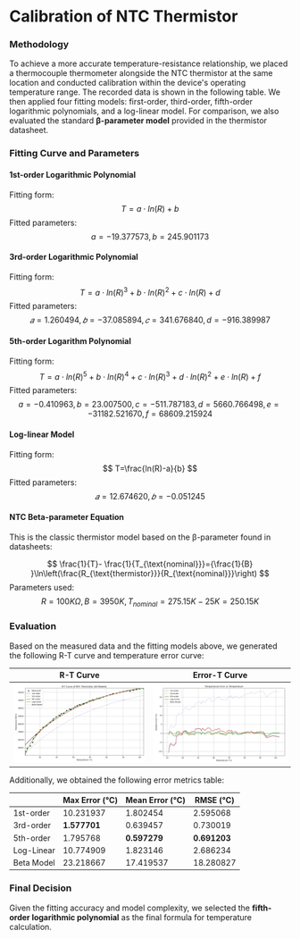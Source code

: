 # Calibration of NTC Thermistor

### Methodology

To achieve a more accurate temperature-resistance relationship, we placed a thermocouple thermometer alongside the NTC thermistor at the same location and conducted calibration within the device's operating temperature range. The recorded data is shown in the following table.
 We then applied four fitting models: first-order, third-order, fifth-order logarithmic polynomials, and a log-linear model. For comparison, we also evaluated the standard **β-parameter model** provided in the thermistor datasheet.

### Fitting Curve and Parameters

#### 1st-order Logarithmic Polynomial

Fitting form:
$$
T=a⋅ln(R)+b
$$
Fitted parameters:
$$
a = -19.377573,b = 245.901173
$$

#### 3rd-order Logarithmic Polynomial

Fitting form:
$$
T=a⋅ln(R)^3+b⋅ln(R)^2+c⋅ln(R)+d
$$
Fitted parameters:
$$
𝑎=1.260494,𝑏=−37.085894,𝑐=341.676840,d=−916.389987
$$

#### 5th-order Logarithm Polynomial

Fitting form:
$$
T=a⋅ln(R)^5+b⋅ln(R)^4+c⋅ln(R)^3+d⋅ln(R)^2+e⋅ln(R)+f
$$
Fitted parameters:
$$
a=-0.410963,b=23.007500,c=-511.787183,d=5660.766498,e=-31182.521670,f=68609.215924
$$

#### Log-linear Model

Fitting form:
$$
T=\frac{ln(R)-a}{b}
$$
Fitted parameters:
$$
𝑎=12.674620,𝑏=−0.051245
$$

#### NTC Beta-parameter Equation

This is the classic thermistor model based on the β-parameter found in datasheets:

$$
\frac{1}{T}- \frac{1}{T_{\text{nominal}}}={\frac{1}{B} }\ln\left(\frac{R_{\text{thermistor}}}{R_{\text{nominal}}}\right)
$$
Parameters used:
$$
R = 100K\Omega,B = 3950 K, T_{nominal}=275.15K-25K=250.15K
$$

### Evaluation

Based on the measured data and the fitting models above, we generated the following R-T curve and temperature error curve:

| R-T Curve                                                    | Error-T Curve                                                |
| ------------------------------------------------------------ | ------------------------------------------------------------ |
| ![r-t curve](https://github.com/MosyuSora/RapidHistologyPrep/blob/main/rapid_hist/Reference/calibration/r-t%20curve.png?raw=true) | ![error](https://github.com/MosyuSora/RapidHistologyPrep/blob/main/rapid_hist/Reference/calibration/error.png?raw=true) |

Additionally, we obtained the following error metrics table:

|            | Max Error (°C) | Mean Error (°C) | RMSE (°C)    |
| ---------- | -------------- | --------------- | ------------ |
| 1st-order  | 10.231937      | 1.802454        | 2.595068     |
| 3rd-order  | **1.577701**   | 0.639457        | 0.730019     |
| 5th-order  | 1.795768       | **0.597279**    | **0.691203** |
| Log-Linear | 10.774909      | 1.823146        | 2.686234     |
| Beta Model | 23.218667      | 17.419537       | 18.280827    |

### Final Decision

Given the fitting accuracy and model complexity, we selected the **fifth-order logarithmic polynomial** as the final formula for temperature calculation.
